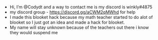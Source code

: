 - Hi, I’m @Codydt and a way to contact me is my discord is winkly#4875
- my discord group - https://discord.gg/aCWM2qMWhd for help
- I made this blooket hack because my math teacher started to do alot of blooket so I just got an idea and made a hack for blooket.
- My name will stay unknown because of the teachers out there i know they would suspend me
